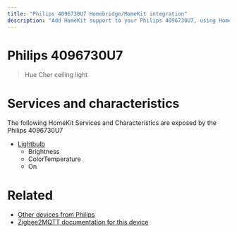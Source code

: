 ```yaml
---
title: "Philips 4096730U7 Homebridge/HomeKit integration"
description: "Add HomeKit support to your Philips 4096730U7, using Homebridge, Zigbee2MQTT and homebridge-z2m."
---
```

<!---
This file has been GENERATED using src/docgen/docgen.ts
DO NOT EDIT THIS FILE MANUALLY!
-->
# Philips 4096730U7
> Hue Cher ceiling light


# Services and characteristics
The following HomeKit Services and Characteristics are exposed by
the Philips 4096730U7

* [Lightbulb](../../light.md)
  * Brightness
  * ColorTemperature
  * On


# Related
* [Other devices from Philips](../index.md#philips)
* [Zigbee2MQTT documentation for this device](https://www.zigbee2mqtt.io/devices/4096730U7.html)